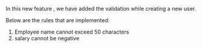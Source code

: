 In this new feature , we have added the validation while creating a new user.

Below are the rules that are implemented:

1. Employee name cannot exceed 50 characters
2. salary cannot be negative

